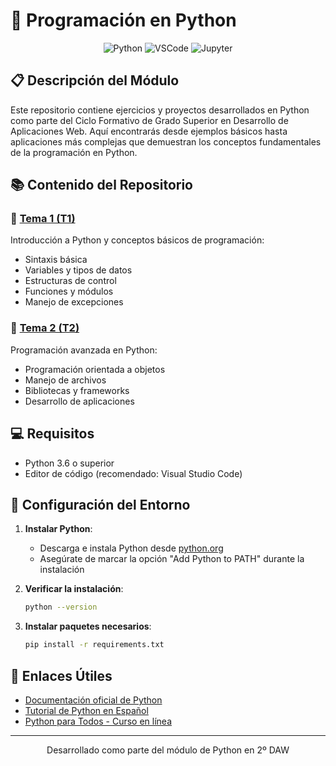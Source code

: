 # 🐍 Programación en Python

<div align="center">
  <img src="https://img.shields.io/badge/Python-3776AB?style=for-the-badge&logo=python&logoColor=white" alt="Python"/>
  <img src="https://img.shields.io/badge/VSCode-007ACC?style=for-the-badge&logo=visual-studio-code&logoColor=white" alt="VSCode"/>
  <img src="https://img.shields.io/badge/Jupyter-F37626?style=for-the-badge&logo=jupyter&logoColor=white" alt="Jupyter"/>
</div>

## 📋 Descripción del Módulo

Este repositorio contiene ejercicios y proyectos desarrollados en Python como parte del Ciclo Formativo de Grado Superior en Desarrollo de Aplicaciones Web. Aquí encontrarás desde ejemplos básicos hasta aplicaciones más complejas que demuestran los conceptos fundamentales de la programación en Python.

## 📚 Contenido del Repositorio

### 📁 [Tema 1 (T1)](./T1/)

Introducción a Python y conceptos básicos de programación:
- Sintaxis básica
- Variables y tipos de datos
- Estructuras de control
- Funciones y módulos
- Manejo de excepciones

### 📁 [Tema 2 (T2)](./T2/)

Programación avanzada en Python:
- Programación orientada a objetos
- Manejo de archivos
- Bibliotecas y frameworks
- Desarrollo de aplicaciones

## 💻 Requisitos

- Python 3.6 o superior
- Editor de código (recomendado: Visual Studio Code)

## 🔧 Configuración del Entorno

1. **Instalar Python**:
   - Descarga e instala Python desde [python.org](https://www.python.org/downloads/)
   - Asegúrate de marcar la opción "Add Python to PATH" durante la instalación

2. **Verificar la instalación**:
   ```bash
   python --version
   ```

3. **Instalar paquetes necesarios**:
   ```bash
   pip install -r requirements.txt
   ```

## 🔗 Enlaces Útiles

- [Documentación oficial de Python](https://docs.python.org/es/3/)
- [Tutorial de Python en Español](https://docs.python.org/es/3/tutorial/index.html)
- [Python para Todos - Curso en línea](https://www.py4e.com/)

---

<div align="center">
  <p>Desarrollado como parte del módulo de Python en 2º DAW</p>
</div>
